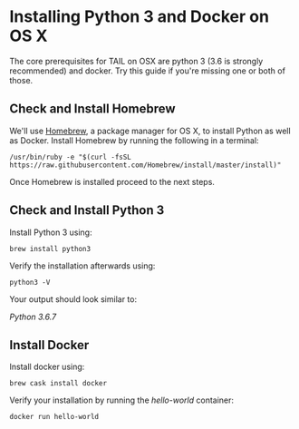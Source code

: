 # Installing Python 3 and Docker on OS X
The core prerequisites for TAIL on OSX are python 3 (3.6 is strongly recommended) and docker. Try this guide if you're missing one or both of those.

## Check and Install Homebrew
We'll use [Homebrew](https://brew.sh/), a package manager for OS X, to install Python as well as Docker. Install Homebrew by running the following in a terminal:

```
/usr/bin/ruby -e "$(curl -fsSL https://raw.githubusercontent.com/Homebrew/install/master/install)"
```

Once Homebrew is installed proceed to the next steps.

## Check and Install Python 3
Install Python 3 using:

```
brew install python3
```

Verify the installation afterwards using:

```
python3 -V
```

Your output should look similar to:

_Python 3.6.7_

## Install Docker
Install docker using:

```
brew cask install docker
```

Verify your installation by running the _hello-world_ container:

```
docker run hello-world
```
